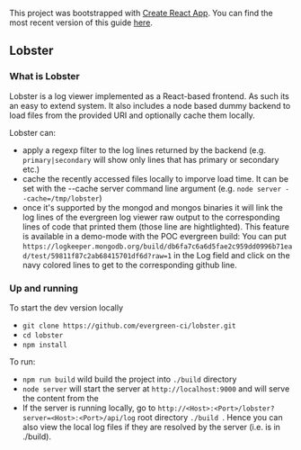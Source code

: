 This project was bootstrapped with [Create React App](https://github.com/facebookincubator/create-react-app).
You can find the most recent version of this guide [here](https://github.com/facebookincubator/create-react-app/blob/master/packages/react-scripts/template/README.md).

## Lobster

### What is Lobster
Lobster is a log viewer implemented as a React-based frontend. As such its an easy to extend system.
It also includes a node based dummy backend to load files from the provided URI and optionally cache them locally.

Lobster can:

- apply a regexp filter to the log lines returned by the backend (e.g. ```primary|secondary``` will
  show only lines that has primary or secondary etc.)
- cache the recently accessed files locally to imporve load time. It can be set with the --cache
  server command line argument (e.g. ```node server --cache=/tmp/lobster```)
- once it's supported by the mongod and mongos binaries it will link the log lines of the evergreen
log viewer raw output to the corresponding lines of code that printed them (those line are
hightlighted). This feature is available in a demo-mode with the POC evergreen build:
You can put ```https://logkeeper.mongodb.org/build/db6fa7c6a6d5fae2c959dd0996b71ead/test/59811f87c2ab68415701df6d?raw=1```
in the Log field and click on the navy colored lines to get to the corresponding github line.

### Up and running
To start the dev version locally

* ```git clone https://github.com/evergreen-ci/lobster.git```
* ```cd lobster```
* ```npm install```

To run:

* ```npm run build``` wild build the project into ```./build``` directory
* ```node server``` will start the server at ```http://localhost:9000``` and will serve the content from the
* If the server is running locally, go to ```http://<Host>:<Port>/lobster?server=<Host>:<Port>/api/log```
root directory ```./build ```. Hence you can also view the local log files if they are resolved by the
server (i.e. is in ./build).
